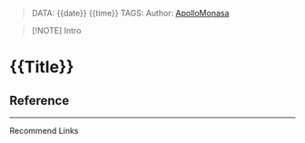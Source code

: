 > DATA: {{date}} {{time}}
> TAGS:
> Author: [ApolloMonasa](https://github.com/ApolloMonasa)


> [!NOTE] Intro
> 

# {{Title}}

## Reference

---
Recommend Links

